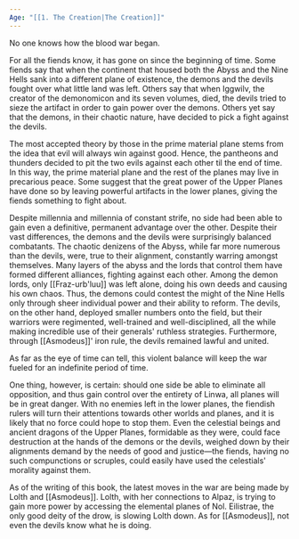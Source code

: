 ```yaml
---
Age: "[[1. The Creation|The Creation]]"
---
```

No one knows how the blood war began.

For all the fiends know, it has gone on since the beginning of time. Some fiends say that when the continent that housed both the Abyss and the Nine Hells sank into a different plane of existence, the demons and the devils fought over what little land was left. Others say that when Iggwilv, the creator of the demonomicon and its seven volumes, died, the devils tried to sieze the artifact in order to gain power over the demons. Others yet say that the demons, in their chaotic nature, have decided to pick a fight against the devils.

The most accepted theory by those in the prime material plane stems from the idea that evil will always win against good. Hence, the pantheons and thunders decided to pit the two evils against each other til the end of time. In this way, the prime material plane and the rest of the planes may live in precarious peace. Some suggest that the great power of the Upper Planes have done so by leaving powerful artifacts in the lower planes, giving the fiends something to fight about.

Despite millennia and millennia of constant strife, no side had been able to gain even a definitive, permanent advantage over the other. Despite their vast differences, the demons and the devils were surprisingly balanced combatants. The chaotic denizens of the Abyss, while far more numerous than the devils, were, true to their alignment, constantly warring amongst themselves. Many layers of the abyss and the lords that control them have formed different alliances, fighting against each other. Among the demon lords, only [[Fraz-urb'luu]] was left alone, doing his own deeds and causing his own chaos. Thus, the demons could contest the might of the Nine Hells only through sheer individual power and their ability to reform. The devils, on the other hand, deployed smaller numbers onto the field, but their warriors were regimented, well-trained and well-disciplined, all the while making incredible use of their generals' ruthless strategies. Furthermore, through [[Asmodeus]]' iron rule, the devils remained lawful and united.

As far as the eye of time can tell, this violent balance will keep the war fueled for an indefinite period of time.

One thing, however, is certain: should one side be able to eliminate all opposition, and thus gain control over the entirety of Linwa, all planes will be in great danger. With no enemies left in the lower planes, the fiendish rulers will turn their attentions towards other worlds and planes, and it is likely that no force could hope to stop them. Even the celestial beings and ancient dragons of the Upper Planes, formidable as they were, could face destruction at the hands of the demons or the devils, weighed down by their alignments demand by the needs of good and justice—the fiends, having no such compunctions or scruples, could easily have used the celestials' morality against them.

As of the writing of this book, the latest moves in the war are being made by Lolth and [[Asmodeus]]. Lolth, with her connections to Alpaz, is trying to gain more power by accessing the elemental planes of Nol. Eilistrae, the only good deity of the drow, is slowing Lolth down. As for [[Asmodeus]], not even the devils know what he is doing.